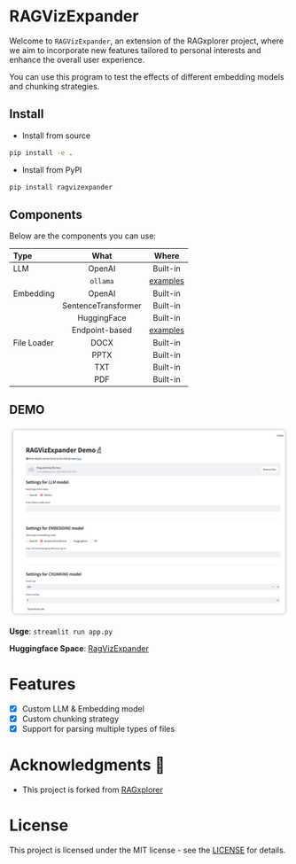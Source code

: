 # RAGVizExpander

Welcome to `RAGVizExpander`, an extension of the RAGxplorer project, 
where we aim to incorporate new features tailored to personal interests and enhance the overall user experience.

You can use this program to test the effects of different embedding models and chunking strategies.

## Install

* Install from source
```bash
pip install -e .
```

* Install from PyPI
```bash
pip install ragvizexpander
```

## Components

Below are the components you can use:

| Type        |        What         |                       Where                       |
|:------------|:-------------------:| :-----------------------------------------------: |
| LLM         |       OpenAI        |                     Built-in                      |
|             |      `ollama`       |              [examples](./examples)               |
| Embedding   |       OpenAI        |                     Built-in                      |
|             | SentenceTransformer |                     Built-in                      |
|             |     HuggingFace     |                     Built-in                      |
|             |   Endpoint-based    |              [examples](./examples)               |
| File Loader |        DOCX         |                     Built-in                      |
|             |        PPTX         |                     Built-in                      |
|             |         TXT         |                     Built-in                      |
|             |         PDF         |                     Built-in                      |

## DEMO

![Streamlit demo](./images/demo.png)

**Usge**: `streamlit run app.py`

**Huggingface Space**: [RagVizExpander](https://huggingface.co/spaces/KennyAI01/RagVizExpander)

# Features
- [x] Custom LLM & Embedding model
- [x] Custom chunking strategy
- [x] Support for parsing multiple types of files

# Acknowledgments 💙

- This project is forked from [RAGxplorer](https://github.com/gabrielchua/RAGxplorer?tab=readme-ov-file)

# License

This project is licensed under the MIT license - see the [LICENSE](LICENSE) for details.
